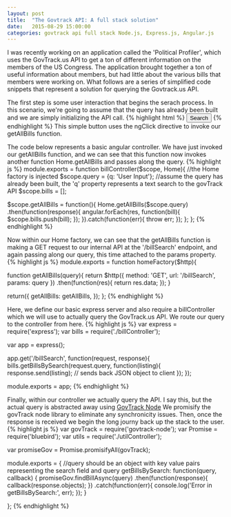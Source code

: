 ```yaml
---
layout: post
title:  "The Govtrack API: A full stack solution"
date:   2015-08-29 15:00:00
categories: govtrack api full stack Node.js, Express.js, Angular.js
---
```

<p>
I was recently working on an application called the 'Political Profiler', which uses the GovTrack.us API to get a ton of different information on the members of the US Congress.  The application brought together a ton of useful information about members, but had little about the various bills that members were working on.  What follows are a series of simplified code snippets that represent a solution for querying the Govtrack.us API. 
</p>

<p>
The first step is some user interaction that begins the serach process.  In this scenario, we're going to assume that the query has already been built and we are simply initializing the API call.
{% highlight html %}
<button ng-click="getAllBills()"> Search </button>
{% endhighlight %}
This simple button uses the ngClick directive to invoke our getAllBills function.
</p>
<p>
The code below represents a basic angular controller.  We have just invoked our getAllBills function, and we can see that this function now invokes another function Home.getAllBills and passes along the query.    
{% highlight js %}
module.exports = function billController($scope, Home){ //the Home factory is injected
  $scope.query = {q: 'User Input'};  //assume the query has already been built, the 'q' property represents a text search to the govTrack API
  $scope.bills = [];

  $scope.getAllBills = function(){
    Home.getAllBills($scope.query)
    .then(function(response){
      angular.forEach(res, function(bill){
        $scope.bills.push(bill);
      });
    }).catch(function(err){
      throw err;
    });
  };
};
{% endhighlight %}
<p>
Now within our Home factory, we can see that the getAllBills function is making a GET request to our internal API at the '/billSearch' endpoint, and again passing along our query, this time attached to the params property.
{% highlight js %}
module.exports = function homeFactory($http){

  function getAllBills(query){
    return $http({
      method: 'GET',
      url: '/billSearch',
      params: query
    })
    .then(function(res){
      return res.data;
    });
  }

  return({
    getAllBills: getAllBills,
  });
};
{% endhighlight %}
</p>
<p>
Here, we define our basic express server and also require a billController which we will use to actually query the GovTrack.us API.  We route our query to the controller from here.
{% highlight js %}
var express = require('express');
var bills = require('./billController');

var app = express();

app.get('/billSearch', function(request, response){
  bills.getBillsBySearch(request.query, function(listing){
    response.send(listing); // sends back JSON object to client
  });
});

module.exports = app;
{% endhighlight %}
</p>
<p>
Finally, within our controller we actually query the API.  I say this, but the actual query is abstracted away using 
<a href="https://github.com/markgx/govtrack-node">GovTrack Node</a> 
We promisify the govTrack node library to eliminate any synchronicity issues.  Then, once the response is received we begin the long journy back up the stack to the user.
{% highlight js %}
var govTrack = require('govtrack-node');
var Promise = require('bluebird');
var utils = require('./utilController');

var promiseGov = Promise.promisifyAll(govTrack);

module.exports = {
  //query should be an object with key value pairs representing the search field and query
  getBillsBySearch: function(query, callback) {
    promiseGov.findBillAsync(query)
      .then(function(response){
        callback(response.objects);
      })
      .catch(function(err){
        console.log('Error in getBillsBySearch:', err);
    });
  }

};
{% endhighlight %}
</p>

















